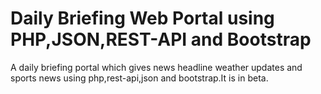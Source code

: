 # Daily Briefing Web Portal using PHP,JSON,REST-API and Bootstrap
A daily briefing portal which gives news headline weather updates and sports news using php,rest-api,json and bootstrap.It is in beta.
